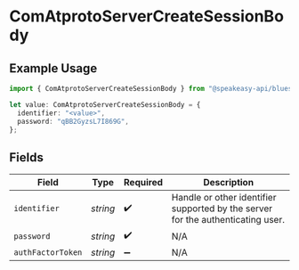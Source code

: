 # ComAtprotoServerCreateSessionBody

## Example Usage

```typescript
import { ComAtprotoServerCreateSessionBody } from "@speakeasy-api/bluesky/models/operations";

let value: ComAtprotoServerCreateSessionBody = {
  identifier: "<value>",
  password: "qBB2GyzsL7I869G",
};
```

## Fields

| Field                                                                           | Type                                                                            | Required                                                                        | Description                                                                     |
| ------------------------------------------------------------------------------- | ------------------------------------------------------------------------------- | ------------------------------------------------------------------------------- | ------------------------------------------------------------------------------- |
| `identifier`                                                                    | *string*                                                                        | :heavy_check_mark:                                                              | Handle or other identifier supported by the server for the authenticating user. |
| `password`                                                                      | *string*                                                                        | :heavy_check_mark:                                                              | N/A                                                                             |
| `authFactorToken`                                                               | *string*                                                                        | :heavy_minus_sign:                                                              | N/A                                                                             |